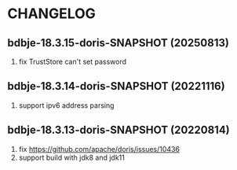 # CHANGELOG

## bdbje-18.3.15-doris-SNAPSHOT (20250813)

1. fix TrustStore can't set password

## bdbje-18.3.14-doris-SNAPSHOT (20221116)

1. support ipv6 address parsing

## bdbje-18.3.13-doris-SNAPSHOT (20220814)

1. fix https://github.com/apache/doris/issues/10436
2. support build with jdk8 and jdk11
